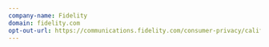 ```yaml
---
company-name: Fidelity
domain: fidelity.com
opt-out-url: https://communications.fidelity.com/consumer-privacy/california/
---
```





